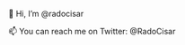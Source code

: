 👋 Hi, I’m @radocisar

📫 You can reach me on Twitter: @RadoCisar

<!---
radocisar/radocisar is a ✨ special ✨ repository because its `README.md` (this file) appears on your GitHub profile.
You can click the Preview link to take a look at your changes.
--->
